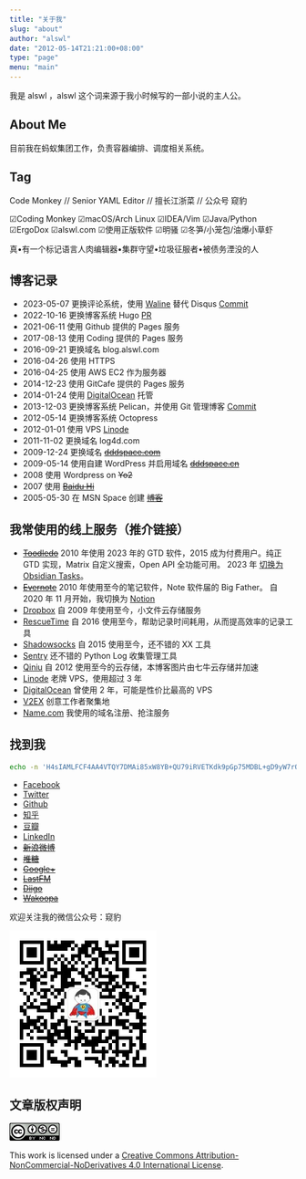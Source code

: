 ```yaml
---
title: "关于我"
slug: "about"
author: "alswl"
date: "2012-05-14T21:21:00+08:00"
type: "page"
menu: "main"
---
```


我是 alswl ，alswl 这个词来源于我小时候写的一部小说的主人公。

## About Me

目前我在蚂蚁集团工作，负责容器编排、调度相关系统。


## Tag

Code Monkey // Senior YAML Editor // 擅长江浙菜 // 公众号 窥豹

☑Coding Monkey ☑macOS/Arch Linux ☑IDEA/Vim ☑Java/Python ☑ErgoDox ☑alswl.com ☑使用正版软件 ☑明骚 ☑冬笋/小笼包/油爆小草虾

真•有一个标记语言人肉编辑器•集群守望•垃圾征服者•被债务湮没的人


## 博客记录

- 2023-05-07 更换评论系统，使用 [Waline](https://waline.js.org/) 替代 Disqus  [Commit](https://github.com/alswl/blog.alswl.com/commit/e34e34810298fd0d716d4c4a467fada25b3a6622)
- 2022-10-16 更换博客系统 Hugo [PR](https://github.com/alswl/blog.alswl.com/pull/8)
- 2021-06-11 使用 Github 提供的 Pages 服务
- 2017-08-13 使用 Coding 提供的 Pages 服务
- 2016-09-21 更换域名 blog.alswl.com
- 2016-04-26 使用 HTTPS
- 2016-04-25 使用 AWS EC2 作为服务器
- 2014-12-23 使用 GitCafe 提供的 Pages 服务
- 2014-01-24 使用 [DigitalOcean](https://www.digitalocean.com/?refcode=7f0f1462316f) 托管
- 2013-12-03 更换博客系统 Pelican，并使用 Git 管理博客 [Commit](https://github.com/alswl/blog.alswl.com/commit/71249a8ba7aa0e9298600a720de3b40fe8d8edab)
- 2012-05-14 更换博客系统 Octopress
- 2012-01-01 使用 VPS [Linode](https://www.linode.com/?r=7e51a136a0eca06c5f6474373f616bbdaa2b5b6c)
- 2011-11-02 更换域名 log4d.com
- 2009-12-24 更换域名 ~~[dddspace.com](http://dddspace.com)~~
- 2009-05-14 使用自建 WordPress 并启用域名 ~~[dddspace.cn](http://dddspace.cn)~~
- 2008 使用 Wordpress on ~~Yo2~~
- 2007 使用 ~~[Baidu Hi](http://hi.baidu.com/alswl)~~
- 2005-05-30 在 MSN Space 创建 ~~[博客](http://alswl.spaces.live.com)~~


## 我常使用的线上服务（推介链接）

- <del>[Toodledo](http://www.toodledo.com/index.php?ref=td4d1aebdd0f59e)</del>
  2010 年使用 2023 年的 GTD 软件，2015 成为付费用户。纯正 GTD 实现，Matrix 自定义搜索，Open API 全功能可用。
  2023 年 [切换为 Obsidian Tasks](https://blog.alswl.com/2023/02/gtd/)。
- <del>[Evernote](https://www.evernote.com/referral/Registration.action?sig=9035c924a08140f7f5de825e5d69770fdcbe64ec51230f3d7df091c72628a2d7&uid=3580216)</del>
  2010 年使用至今的笔记软件，Note 软件届的 Big Father。
  自 2020 年 11 月开始，我切换为 [Notion](https://www.notion.so)
- [Dropbox](http://db.tt/vQqCGcl)
  自 2009 年使用至今，小文件云存储服务
- [RescueTime](https://www.rescuetime.com/ref/1328871)
  自 2016 使用至今，帮助记录时间耗用，从而提高效率的记录工具
- [Shadowsocks](https://portal.shadowsocks.nz/aff.php?aff=4215)
  自 2015 使用至今，还不错的 XX 工具
- [Sentry](https://getsentry.com/signup/r_D1W_/) 还不错的 Python Log 收集管理工具
- [Qiniu](https://portal.qiniu.com/signup?code=3lktq7rq4uhxs)
  自 2012 使用至今的云存储，本博客图片由七牛云存储并加速
- [Linode](http://www.linode.com/?r=7e51a136a0eca06c5f6474373f616bbdaa2b5b6c)
  老牌 VPS，使用超过 3 年
- [DigitalOcean](https://www.digitalocean.com/?refcode=7f0f1462316f)
  曾使用 2 年，可能是性价比最高的 VPS
- [V2EX](http://www.v2ex.com/?r=alswl) 创意工作者聚集地
- [Name.com](https://www.name.com/referral/2149a6) 我使用的域名注册、抢注服务


## 找到我

``` bash
echo -n 'H4sIAMLFCF4AA4VTQY7DMAi85xW8YB+QU79iRVETKdk9pGp75MDBL+gD9yW7rQ0MTqpKdhRsM8AMjGual57Sst2W++n8tL6Gn7W7jcOULj1tQ/qmyzRvNK/pPNK164jo9yH7Vc79jpp95FHAcnB6Wlx3dcz/Vln1vvUAoFyWAhXn8icK8zoiD4c+CrVLtz40nAxfiWA7TzpgDe2KBYHpAL3sAmbECP46e1JLssot3fxyZoNhMgZEawMphAJ/ZFKoB5OWxyEhARkhA7EjNuLhTkJuEqSwdxw6YH+NSoUMUTMr2TC11KzdzDGmdh9jvzEEEuCkIdSF8Heo4fuxsg42MMOpJKhMOXDwdrgEqkQ9TBJp8LmZ1ThibrGn2ybpHanT92HMfHhdXOhErFYV/gM/ahLuzAQAAA==' | base64 -d | gzip -d
```

- [Facebook](https://www.facebook.com/alswl)
- [Twitter](https://twitter.com/alswl/)
- [Github](https://github.com/alswl/)
- [知乎](https://www.zhihu.com/people/alswl)
- [豆瓣](http://www.douban.com/people/alswl/)
- [LinkedIn](https://www.linkedin.com/in/jingchao-di-b4883928/)
- <del>[新浪微博](http://weibo.com/alswlx)</del>
- <del>[堆糖](https://www.duitang.com/people/?user_id=1723564092)</del>
- <del>[Google+](https://plus.google.com/+JasonTi?hl=zh_cn)</del>
- <del>[LastFM](http://cn.last.fm/user/alswl)</del>
- <del>[Diigo](https://www.diigo.com/profile/alswlx)</del>
- <del>[Wakoopa](http://social.wakoopa.com/alswl)</del>

欢迎关注我的微信公众号：窥豹

![Wechat](../../static/images/upload_dropbox/201605/qrcode_for_gh_17e2f9c2caa4_258.jpg)


## 文章版权声明

[![Creative Commons License](../../static/images/upload_dropbox/temp/cc-by-nc-nd.png)](http://creativecommons.org/licenses/by-nc-nd/4.0/)

This work is licensed under a [Creative Commons Attribution-NonCommercial-NoDerivatives 4.0 International License](http://creativecommons.org/licenses/by-nc-nd/4.0/).

